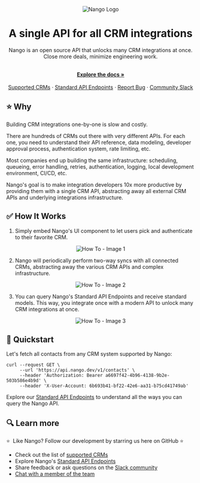 <div align="center">
  
  ![Nango Logo](https://uploads-ssl.webflow.com/62a9f4a7a5a3d9ef1439982a/6311c3168e100d016dcf1ced_logo-backgrond.png)

</div>

<h1 align="center">A single API for all CRM integrations</h1>

<div align="center">
Nango is an open source API that unlocks many CRM integrations at once. Close more deals, minimize engineering work.
</div>

<p align="center">
    <br />
    <a href="https://docs.nango.dev" rel="dofollow"><strong>Explore the docs »</strong></a>
    <br />

  <br/>
    <a href="https://docs.nango.dev/docs/supported-crms">Supported CRMs</a>
    ·
    <a href="https://docs.nango.dev/reference">Standard API Endpoints</a>
    ·
    <a href="https://github.com/nangohq/nango/issues">Report Bug</a>
    ·
    <a href="https://nango.dev/slack">Community Slack</a>
</p>

## ⭐ Why

Building CRM integrations one-by-one is slow and costly.

There are hundreds of CRMs out there with very different APIs. For each one, you need to understand their API reference, data modeling, developer approval process, authentication system, rate limiting, etc.

Most companies end up building the same infrastructure: scheduling, queueing, error handling, retries, authentication, logging, local development environment, CI/CD, etc.

Nango's goal is to make integration developers 10x more productive by providing them with a single CRM API, abstracting away all external CRM APIs and underlying integrations infrastructure.

## ✅ How It Works

1. Simply embed Nango's UI component to let users pick and authenticate to their favorite CRM.

<div align="center">
  
  ![How To - Image 1](https://uploads-ssl.webflow.com/62a9f4a7a5a3d9ef1439982a/6311bbe9fab5d2063576bc61_howto1.png)

</div>

2. Nango will periodically perform two-way syncs with all connected CRMs, abstracting away the various CRM APIs and complex infrastructure.

<div align="center">
  
  ![How To - Image 2](https://uploads-ssl.webflow.com/62a9f4a7a5a3d9ef1439982a/6311bbe956585b4cffb1756a_howto2.png)

</div>

3. You can query Nango's Standard API Endpoints and receive standard models. This way, you integrate once with a modern API to unlock many CRM integrations at once.

<div align="center">
  
  ![How To - Image 3](https://uploads-ssl.webflow.com/62a9f4a7a5a3d9ef1439982a/6311bbe90d09390ddaca9e80_howto3.png)

</div>

## 🚀 Quickstart

Let's fetch all contacts from any CRM system supported by Nango:

```
curl --request GET \
     --url 'https://api.nango.dev/v1/contacts' \
     --header 'Authorization: Bearer a6697f42-4b96-4138-9b2e-503b586e4b9d' \
     --header 'X-User-Account: 6b693b41-bf22-42e6-aa31-b75cd41749ab'
```

Explore our [Standard API Endpoints](https://docs.nango.dev/reference) to understand all the ways you can query the Nango API.

## 🔍 Learn more

⭐  Like Nango? Follow our development by starring us here on GitHub ⭐

-   Check out the list of [supported CRMs](https://docs.nango.dev/docs/supported-crms)
-   Explore Nango's [Standard API Endpoints](https://docs.nango.dev/reference)
-   Share feedback or ask questions on the [Slack community](https://nango.dev/slack)
-   [Chat with a member of the team](https://nango.dev/demo)
